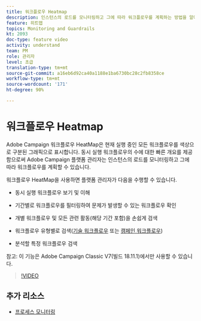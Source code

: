 ```yaml
---
title: 워크플로우 Heatmap
description: 인스턴스의 로드를 모니터링하고 그에 따라 워크플로우를 계획하는 방법을 알아봅니다.
feature: 히트맵
topics: Monitoring and Guardrails
kt: 2093
doc-type: feature video
activity: understand
team: PM
role: 관리자
level: 초급
translation-type: tm+mt
source-git-commit: a16eb6d92ca40a1188e1ba6730bc28c2fb8358ce
workflow-type: tm+mt
source-wordcount: '171'
ht-degree: 90%

---
```



# 워크플로우 Heatmap

Adobe Campaign 워크플로우 HeatMap은 현재 실행 중인 모든 워크플로우를 색상으로 구분된 그래픽으로 표시합니다.  동시 실행 워크플로우의 수에 대한 빠른 개요를 제공함으로써 Adobe Campaign 플랫폼 관리자는 인스턴스의 로드를 모니터링하고 그에 따라 워크플로우를 계획할 수 있습니다.

워크플로우 HeatMap을 사용하면 플랫폼 관리자가 다음을 수행할 수 있습니다.

* 동시 실행 워크플로우 보기 및 이해
* 기간별로 워크플로우를 필터링하여 문제가 발생할 수 있는 워크플로우 확인
* 개별 워크플로우 및 모든 관련 활동(해당 기간 포함)을 손쉽게 검색

* 워크플로우 유형별로 검색([기술 워크플로우](https://docs.adobe.com/content/help/ko-KR/campaign-classic/using/automating-with-workflows/general-operation/building-a-workflow.html#technical-workflows) 또는 [캠페인 워크플로우](https://docs.adobe.com/content/help/ko-KR/campaign-classic/using/automating-with-workflows/general-operation/building-a-workflow.html#campaign-workflows))

* 분석할 특정 워크플로우 검색

참고: 이 기능은 Adobe Campaign Classic V7(빌드 18.11.1)에서만 사용할 수 있습니다.

>[!VIDEO](https://video.tv.adobe.com/v/25558?quality=12)

## 추가 리소스

* [프로세스 모니터링](https://docs.adobe.com/content/help/ko-KR/campaign-classic/using/monitoring-campaign-classic/production-procedures/monitoring-processes.html#Workflow_monitoring)
